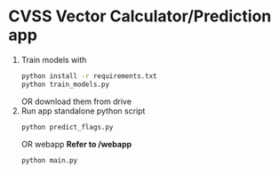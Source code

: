 # CVSS Vector Calculator/Prediction app

1. Train models with
   ```sh
   python install -r requirements.txt
   python train_models.py
   ```
   OR
   download them from drive
2. Run app
   standalone python script
   ```sh
   python predict_flags.py
   ```
   OR
   webapp
   <b>Refer to /webapp </b>
   ```sh
   python main.py
   ```

   
